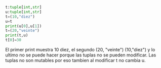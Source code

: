 ``` python
t:tuple[int,str]
u:tuple[int,str]
t=(10,"diez")
u=t
print(u[0],u[1])
t=(20,"veinte")
print(t,u)
t[0]=30
```
El primer print muestra 10 diez, el segundo (20, "veinte") (10,"diez") y lo ultimo no se puede hacer porque las tuplas no se pueden modificar. Las tuplas no son mutables por eso tambien al modificar t no cambia u.